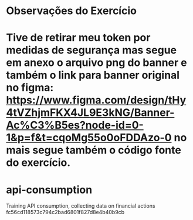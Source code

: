# Observações do Exercício
Tive de retirar meu token por medidas de segurança mas segue em anexo o arquivo png do banner e também o link para banner original no figma: https://www.figma.com/design/tHy4tVZhjmFKX4JL9E3kNG/Banner-Ac%C3%B5es?node-id=0-1&p=f&t=cqoMg55o0oFDDAzo-0
no mais segue também o código fonte do exercício.
=======
# api-consumption
Training API consumption, collecting data on financial actions
 fc56cd118573c794c2bad6801f827d8e4b40b9cb
